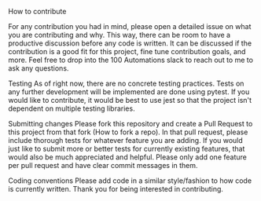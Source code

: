 How to contribute

For any contribution you had in mind, please open a detailed issue on what you are contributing and why. This way, there can be room to have a productive discussion before any code is written. It can be discussed if the contribution is a good fit for this project, fine tune contribution goals, and more.
Feel free to drop into the 100 Automations slack to reach out to me to ask any questions.

Testing
As of right now, there are no concrete testing practices. Tests on any further development will be implemented are done using pytest. If you would like to contribute, it would be best to use jest so that the project isn't dependent on multiple testing libraries.

Submitting changes
Please fork this repository and create a Pull Request to this project from that fork (How to fork a repo). In that pull request, please include thorough tests for whatever feature you are adding. If you would just like to submit more or better tests for currently existing features, that would also be much appreciated and helpful.
Please only add one feature per pull request and have clear commit messages in them.

Coding conventions
Please add code in a similar style/fashion to how code is currently written.
Thank you for being interested in contributing.
